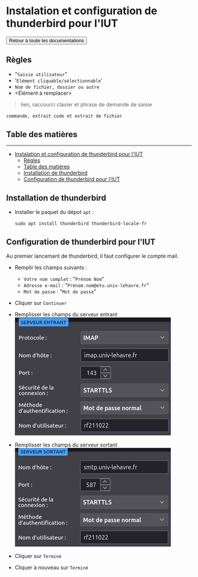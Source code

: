 # Instalation et configuration de thunderbird pour l'IUT

<a href="../README.md"><button type="button">Retour à toute les documentations</button></a>

## Règles

- "`Saisie utilisateur`"
- '`Elément cliquable/sélectionnable`'
- `Nom de fichier, dossier ou autre`
- <Élément à remplacer>

> lien, raccourci clavier et phrase de demande de saisie

```txt
commande, extrait code et extrait de fichier
```

<div style="page-break-after: always;"></div>

## Table des matières

***

- [Instalation et configuration de thunderbird pour l'IUT](#instalation-et-configuration-de-thunderbird-pour-liut)
  - [Règles](#règles)
  - [Table des matières](#table-des-matières)
  - [Installation de thunderbird](#installation-de-thunderbird)
  - [Configuration de thunderbird pour l'IUT](#configuration-de-thunderbird-pour-liut)

<div style="page-break-after: always;"></div>

## Installation de thunderbird

- Installer le paquet du dépot `apt` :

  ```shell
  sudo apt install thunderbird thunderbird-locale-fr
  ```

## Configuration de thunderbird pour l'IUT

Au premier lancemant de thunderbird, il faut configurer le compte mail.

- Remplir les champs suivants :
  - `Votre nom complet` : "`Prénom Nom`"
  - `Adresse e-mail` : "`Prénom.nom@etu.univ-lehavre.fr`"
  - `Mot de passe` : "`Mot de passe`"
- Cliquer sur `Continuer`
- Remplisser les champs du serveur entrant
  ![Serveur entrant](../Images/thunderbird_serveur_entrant.png)

- Remplisser les champs du serveur sortant
  ![Serveur sortant](../Images/thunderbird_serveur_sortant.png)

- Cliquer sur `Terminé`
- Cliquer à nouveau sur `Terminé`
